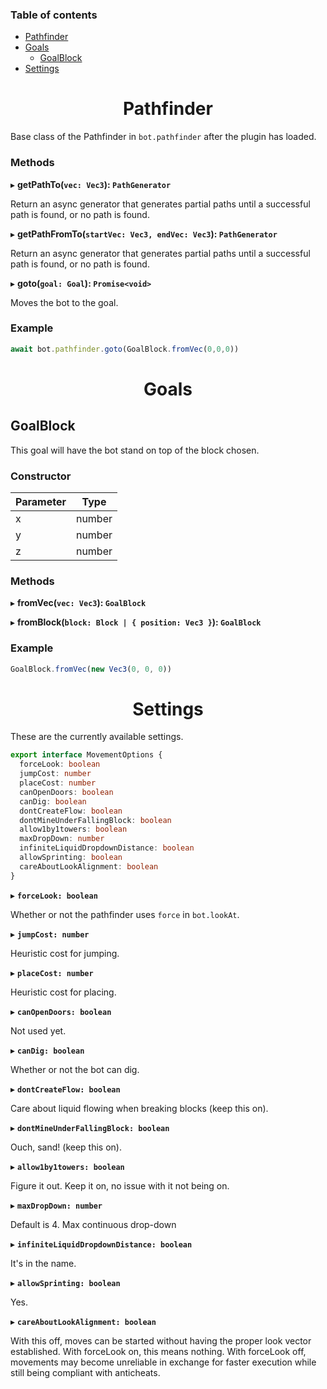<h3>Table of contents</h3>

- [Pathfinder](#pathfinder)
- [Goals](#goals)
  - [GoalBlock](#goalblock)
- [Settings](#settings)

<h1 align="center">Pathfinder</h1>

Base class of the Pathfinder in `bot.pathfinder` after the plugin has loaded.

<h3>Methods</h3>

▸ **getPathTo(`vec: Vec3`): `PathGenerator`**

Return an async generator that generates partial paths until a successful path is found, or no path is found.

▸ **getPathFromTo(`startVec: Vec3, endVec: Vec3`): `PathGenerator`**

Return an async generator that generates partial paths until a successful path is found, or no path is found.

▸ **goto(`goal: Goal`): `Promise<void>`**

Moves the bot to the goal.

<h3>Example</h3>

```ts
await bot.pathfinder.goto(GoalBlock.fromVec(0,0,0))
```


<h1 align="center">Goals</h1>

<h2>GoalBlock</h2>

This goal will have the bot stand on top of the block chosen.

<h3>Constructor</h3>

| Parameter | Type |
| --- | --- |
| x | number |
| y | number |
| z | number |

<h3>Methods</h3>

▸ **fromVec(`vec: Vec3`): `GoalBlock`**

▸ **fromBlock(`block: Block | { position: Vec3 }`): `GoalBlock`**

<h3>Example</h3>

```ts
GoalBlock.fromVec(new Vec3(0, 0, 0))
```

<h1 align="center">Settings</h1>

These are the currently available settings.

```ts
export interface MovementOptions {
  forceLook: boolean
  jumpCost: number
  placeCost: number
  canOpenDoors: boolean
  canDig: boolean
  dontCreateFlow: boolean
  dontMineUnderFallingBlock: boolean
  allow1by1towers: boolean
  maxDropDown: number
  infiniteLiquidDropdownDistance: boolean
  allowSprinting: boolean
  careAboutLookAlignment: boolean
}
```

▸ **`forceLook: boolean`**

Whether or not the pathfinder uses `force` in `bot.lookAt`.

▸ **`jumpCost: number`**

Heuristic cost for jumping.

▸ **`placeCost: number`**

Heuristic cost for placing.

▸ **`canOpenDoors: boolean`**

Not used yet.

▸ **`canDig: boolean`**

Whether or not the bot can dig.

▸ **`dontCreateFlow: boolean`**

Care about liquid flowing when breaking blocks (keep this on).

▸ **`dontMineUnderFallingBlock: boolean`**

Ouch, sand! (keep this on).

▸ **`allow1by1towers: boolean`**

Figure it out. Keep it on, no issue with it not being on.

▸ **`maxDropDown: number`**

Default is 4. Max continuous drop-down

▸ **`infiniteLiquidDropdownDistance: boolean`**

It's in the name.

▸ **`allowSprinting: boolean`**

Yes.

▸ **`careAboutLookAlignment: boolean`**

With this off, moves can be started without having the proper look vector established. With forceLook on, this means nothing. With forceLook off, movements may become unreliable in exchange for faster execution while still being compliant with anticheats.
